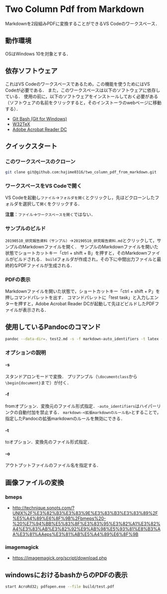 # Two Column Pdf from Markdown

Markdownを2段組みPDFに変換することができるVS Codeのワークスペース．

## 動作環境

OSはWindows 10を対象とする．

## 依存ソフトウェア

これはVS Codeのワークスペースであるため，この機能を使うためにはVS Codeが必要である．
また，このワークスペースは以下のソフトウェアに依存している．
使用の前に，以下のソフトウェアをインストールしておく必要がある（ソフトウェアの名前をクリックすると，そのインストーラのwebページに移動する）．

- [Git Bash (Git for Windows)](https://gitforwindows.org/)
- [W32TeX](https://www.ms.u-tokyo.ac.jp/~abenori/soft/abtexinst.html)
- [Adobe Acrobat Reader DC](https://get.adobe.com/jp/reader/)

## クイックスタート

### このワークスペースのクローン

```sh
git clone git@github.com:hajime0316/two_column_pdf_from_markdown.git
```

### ワークスペースをVS Codeで開く

VS Codeを起動し`ファイル`->`フォルダを開く`とクリックし，先ほどクローンしたフォルダを選択して`開く`をクリックする．

**注意**：`ファイル`->`ワークスペースを開く`ではない．

<!-- TODO: 図の挿入 -->

### サンプルのビルド

`20190510_研究報告資料（サンプル）`->`20190510_研究報告資料.md`とクリックして，サンプルのMarkdownファイルを開く．
サンプルのMarkdownファイルを開いた状態でショートカットキー「ctrl + shift + B」を押すと，そのMarkdownファイルがビルドされる．
`build`フォルダが作成され，その下に中間出力ファイルと最終的なPDFファイルが生成される．

### PDFの表示

Markdownファイルを開いた状態で，ショートカットキー「ctrl + shift + P」を押しコマンドパレットを出す．
コマンドパレットに「test task」と入力しエンターを押すと，Adobe Acrobat Reader DCが起動して先ほどビルドしたPDFファイルが表示される．

## 使用しているPandocのコマンド

```sh
pandoc --data-dir=. test2.md -s -f markdown-auto_identifiers -t latex -o test.tex
```

### オプションの説明

#### -s

スタンドアロンモードで変換．
プリアンブル（`\documentclass`から`\begin{document}`まで）が付く．

#### -f

fromオプション．変換元のファイル形式指定．`-auto_identifiers`はハイパーリンクの自動付加を禁止する．
`markdown-<拡張markdownのルール名>`とすることで，指定したPandocの拡張markdownのルールを無効にできる．

#### -t

toオプション．変換先のファイル形式指定．

#### -o

アウトプットファイルのファイル名を指定する．

## 画像ファイルの変換

### bmeps

- http://technique.sonots.com/?UNIX%2F%E3%82%B3%E3%83%9E%E3%83%B3%E3%83%89%2F%E5%A4%89%E6%8F%9B%2Fbmeps%20-%20%E7%94%BB%E5%83%8F%E3%83%95%E3%82%A1%E3%82%A4%E3%83%AB%E3%82%92%E9%AB%98%E5%93%81%E8%B3%AA%E3%81%AAeps%E3%81%AB%E5%A4%89%E6%8F%9B

### imagemagick

- https://imagemagick.org/script/download.php

## windowsにおけるbashからのPDFの表示

```sh
start AcroRd32; pdfopen.exe --file build/test.pdf
```
